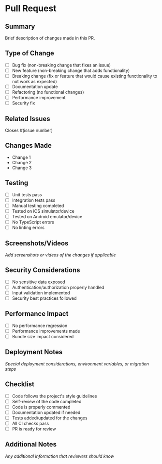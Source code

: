 # Pull Request

## Summary
Brief description of changes made in this PR.

## Type of Change
- [ ] Bug fix (non-breaking change that fixes an issue)
- [ ] New feature (non-breaking change that adds functionality)
- [ ] Breaking change (fix or feature that would cause existing functionality to not work as expected)
- [ ] Documentation update
- [ ] Refactoring (no functional changes)
- [ ] Performance improvement
- [ ] Security fix

## Related Issues
Closes #(issue number)

## Changes Made
- Change 1
- Change 2
- Change 3

## Testing
- [ ] Unit tests pass
- [ ] Integration tests pass
- [ ] Manual testing completed
- [ ] Tested on iOS simulator/device
- [ ] Tested on Android emulator/device
- [ ] No TypeScript errors
- [ ] No linting errors

## Screenshots/Videos
_Add screenshots or videos of the changes if applicable_

## Security Considerations
- [ ] No sensitive data exposed
- [ ] Authentication/authorization properly handled
- [ ] Input validation implemented
- [ ] Security best practices followed

## Performance Impact
- [ ] No performance regression
- [ ] Performance improvements made
- [ ] Bundle size impact considered

## Deployment Notes
_Special deployment considerations, environment variables, or migration steps_

## Checklist
- [ ] Code follows the project's style guidelines
- [ ] Self-review of the code completed
- [ ] Code is properly commented
- [ ] Documentation updated if needed
- [ ] Tests added/updated for the changes
- [ ] All CI checks pass
- [ ] PR is ready for review

## Additional Notes
_Any additional information that reviewers should know_
